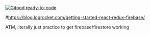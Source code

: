 [![Gitpod ready-to-code](https://img.shields.io/badge/Gitpod-ready--to--code-blue?logo=gitpod)](https://gitpod.io/#https://github.com/Spydirwebb/overcomplicated-todo-app)

#https://blog.logrocket.com/getting-started-react-redux-firebase/

ATM, literally just practice to get firebase/firestore working
